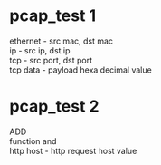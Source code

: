 # pcap_test 1
ethernet - src mac, dst mac<br>
ip - src ip, dst ip<br>
tcp - src port, dst port<br>
tcp data - payload hexa decimal value<br>

# pcap_test 2
ADD<br>
function and<br>
http host - http request host value<br>
